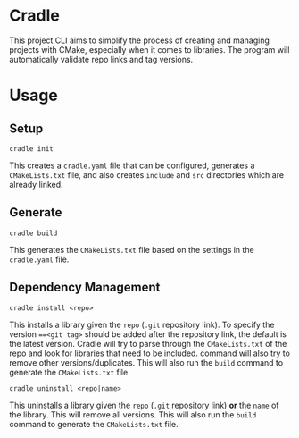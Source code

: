 # Cradle

This project CLI aims to simplify the process of creating and managing projects with CMake, especially when it comes to libraries. The program will automatically validate repo links and tag versions.

# Usage

## Setup
```
cradle init
```
This creates a `cradle.yaml` file that can be configured, generates a `CMakeLists.txt` file, and also creates `include` and `src` directories which are already linked.

## Generate
```
cradle build
```
This generates the `CMakeLists.txt` file based on the settings in the `cradle.yaml` file.

## Dependency Management
```
cradle install <repo>
```
This installs a library given the `repo` (`.git` repository link). To specify the version `==<git tag>` should be added after the repository link, the default is the latest version. Cradle will try to parse through the `CMakeLists.txt` of the repo and look for libraries that need to be included. command will also try to remove other versions/duplicates. This will also run the `build` command to generate the `CMakeLists.txt` file.

```
cradle uninstall <repo|name>
```
This uninstalls a library given the `repo` (`.git` repository link) **or** the `name` of the library. This will remove all versions. This will also run the `build` command to generate the `CMakeLists.txt` file.
